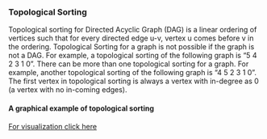 ### Topological Sorting
Topological sorting for Directed Acyclic Graph (DAG) is a linear ordering of vertices such that for every directed edge u-v, vertex u comes before v in the ordering. Topological Sorting for a graph is not possible if the graph is not a DAG. For example, a topological sorting of the following graph is “5 4 2 3 1 0”. There can be more than one topological sorting for a graph. For example, another topological sorting of the following graph is “4 5 2 3 1 0”. The first vertex in topological sorting is always a vertex with in-degree as 0 (a vertex with no in-coming edges).

#### A graphical example of topological sorting 
[For visualization click here](https://www.cs.usfca.edu/~galles/visualization/TopoSortIndegree.html)
